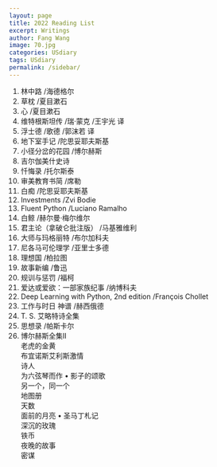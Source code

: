 ```yaml
---
layout: page
title: 2022 Reading List
excerpt: Writings
author: Fang Wang
image: 70.jpg
categories: USdiary
tags: USdiary
permalink: /sidebar/
---
```


1. 林中路 /海德格尔
2. 草枕 /夏目漱石
3. 心 /夏目漱石
4. 维特根斯坦传 /瑞·蒙克 /王宇光 译
5. 浮士德 /歌德 /郭沫若 译
6. 地下室手记 /陀思妥耶夫斯基
7. 小径分岔的花园 /博尔赫斯
8. 吉尔伽美什史诗    
9. 忏悔录 /托尔斯泰
10. 审美教育书简 /席勒
11. 白痴 /陀思妥耶夫斯基
12. Investments /Zvi Bodie
13. Fluent Python /Luciano Ramalho
14. 白鲸 /赫尔曼·梅尔维尔
15. 君主论（拿破仑批注版） /马基雅维利
16. 大师与玛格丽特 /布尔加科夫
17. 尼各马可伦理学 /亚里士多德
18. 理想国 /柏拉图
19. 故事新编 /鲁迅
20. 规训与惩罚 /福柯
21. 爱达或爱欲：一部家族纪事 /纳博科夫
22. Deep Learning with Python, 2nd edition /François Chollet
23. 工作与时日 神谱 /赫西俄德
24. T. S. 艾略特诗全集
24. 思想录 /帕斯卡尔
25. 博尔赫斯全集II    
    老虎的金黄     
    布宜诺斯艾利斯激情     
    诗人    
    为六弦琴而作 • 影子的颂歌    
    另一个，同一个      
    地图册     
    天数     
    面前的月亮 • 圣马丁札记    
    深沉的玫瑰    
    铁币    
    夜晚的故事    
    密谋    

   

   

